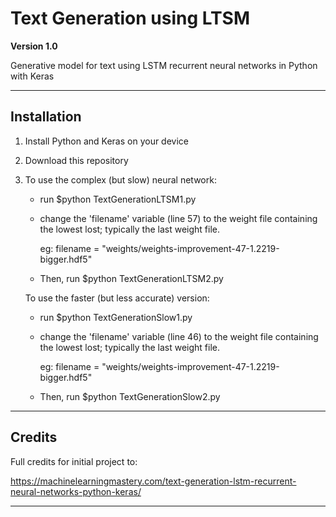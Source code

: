 # Text Generation using LTSM
**Version 1.0**

Generative model for text using LSTM recurrent neural networks in Python with Keras

--- 

## Installation 

1. Install Python and Keras on your device

2. Download this repository

3. To use the complex (but slow) neural network:

      * run $python TextGenerationLTSM1.py
      
      * change the 'filename' variable (line 57) to the weight file containing the lowest lost; typically the last weight file.

        eg: filename = "weights/weights-improvement-47-1.2219-bigger.hdf5"
      
      *  Then, run $python TextGenerationLTSM2.py
      
      
   
   To use the faster (but less accurate) version:  
   
      * run $python TextGenerationSlow1.py
      
      * change the 'filename' variable (line 46) to the weight file containing the lowest lost; typically the last weight file.

        eg: filename = "weights/weights-improvement-47-1.2219-bigger.hdf5"
      
      *  Then, run $python TextGenerationSlow2.py

---

## Credits

Full credits for initial project to: 

https://machinelearningmastery.com/text-generation-lstm-recurrent-neural-networks-python-keras/

---


